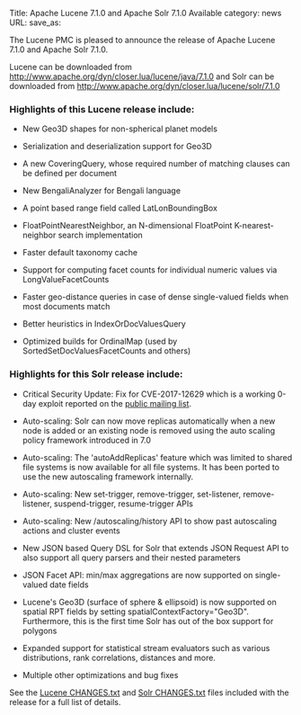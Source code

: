 Title: Apache Lucene 7.1.0 and Apache Solr 7.1.0 Available
category: news
URL: 
save_as: 

The Lucene PMC is pleased to announce the release of Apache Lucene 7.1.0 and Apache Solr 7.1.0.

Lucene can be downloaded from <http://www.apache.org/dyn/closer.lua/lucene/java/7.1.0>
and Solr can be downloaded from <http://www.apache.org/dyn/closer.lua/lucene/solr/7.1.0>

### Highlights of this Lucene release include:

 * New Geo3D shapes for non-spherical planet models

 * Serialization and deserialization support for Geo3D

 * A new CoveringQuery, whose required number of matching clauses can be defined per document

 * New BengaliAnalyzer for Bengali language

 * A point based range field called LatLonBoundingBox

 * FloatPointNearestNeighbor, an N-dimensional FloatPoint K-nearest-neighbor search implementation

 * Faster default taxonomy cache

 * Support for computing facet counts for individual numeric values via LongValueFacetCounts

 * Faster geo-distance queries in case of dense single-valued fields when most documents match

 * Better heuristics in IndexOrDocValuesQuery

 * Optimized builds for OrdinalMap (used by SortedSetDocValuesFacetCounts and others)

### Highlights for this Solr release include:

 * Critical Security Update: Fix for CVE-2017-12629 which is a working 0-day exploit reported on the [public mailing list](https://s.apache.org/FJDl).

 * Auto-scaling: Solr can now move replicas automatically when a new node is added or an existing node is removed using the auto scaling policy framework introduced in 7.0

 * Auto-scaling: The 'autoAddReplicas' feature which was limited to shared file systems is now available for all file systems. It has been ported to use the new autoscaling framework internally.

 * Auto-scaling: New set-trigger, remove-trigger, set-listener, remove-listener, suspend-trigger, resume-trigger APIs

 * Auto-scaling: New /autoscaling/history API to show past autoscaling actions and cluster events

 * New JSON based Query DSL for Solr that extends JSON Request API to also support all query parsers and their nested parameters

 * JSON Facet API: min/max aggregations are now supported on single-valued date fields

 * Lucene's Geo3D (surface of sphere & ellipsoid) is now supported on spatial RPT fields by setting spatialContextFactory="Geo3D". Furthermore, this is the first time Solr has out of the box support for polygons

 * Expanded support for statistical stream evaluators such as various distributions, rank correlations, distances and more.

 * Multiple other optimizations and bug fixes

See the [Lucene CHANGES.txt](/core/7_1_0/changes/Changes.html) and
[Solr CHANGES.txt](/solr/7_1_0/changes/Changes.html) files included
with the release for a full list of details.


